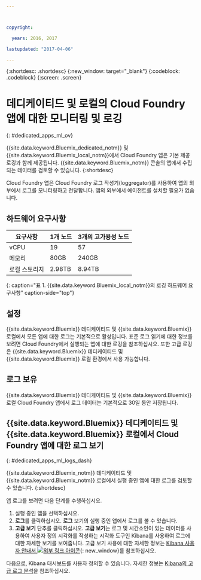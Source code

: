 ```yaml
---



copyright:

  years: 2016, 2017

lastupdated: "2017-04-06"

---
```


{:shortdesc: .shortdesc}
{:new_window: target="_blank"}
{:codeblock: .codeblock}
{:screen: .screen}

<!-- audience blue staging only begin -->

# 데디케이티드 및 로컬의 Cloud Foundry 앱에 대한 모니터링 및 로깅
{: #dedicated_apps_ml_ov}


{{site.data.keyword.Bluemix_dedicated_notm}} 및 {{site.data.keyword.Bluemix_local_notm}}에서 Cloud Foundry 앱은 기본 제공 로깅과 함께 제공됩니다. {{site.data.keyword.Bluemix_notm}} 콘솔의 앱에서 수집되는 데이터를 검토할 수 있습니다.
{:shortdesc}

Cloud Foundry 앱은 Cloud Foundry 로그 작성기(loggregator)를 사용하여 앱의 외부에서 로그를 모니터링하고 전달합니다. 앱의 외부에서 에이전트를 설치할 필요가 없습니다. 

## 하드웨어 요구사항


| **요구사항** |    **1개 노드**     | **3개의 고가용성 노드** |
|-----------------|-------------------|-------------------|
vCPU | 19 | 57 |
메모리 | 80GB | 240GB |
로컬 스토리지 | 2.98TB | 8.94TB |
{: caption="표 1. {{site.data.keyword.Bluemix_local_notm}}의 로깅 하드웨어 요구사항" caption-side="top"}

## 설정

{{site.data.keyword.Bluemix}} 데디케이티드 및 {{site.data.keyword.Bluemix}} 로컬에서 모든 앱에 대한 로그는 기본적으로 활성입니다. 표준 로그 읽기에 대한 정보를 보려면 Cloud Foundry에서 실행되는 앱에 대한 로깅을 참조하십시오. 또한 고급 로깅은 {{site.data.keyword.Bluemix}} 데디케이티드 및 {{site.data.keyword.Bluemix}} 로컬 환경에서 사용 가능합니다.

## 로그 보유

{{site.data.keyword.Bluemix}} 데디케이티드 및 {{site.data.keyword.Bluemix}} 로컬 Cloud Foundry 앱에서 로그 데이터는 기본적으로 30일 동안 저장됩니다.

## {{site.data.keyword.Bluemix}} 데디케이티드 및 {{site.data.keyword.Bluemix}} 로컬에서 Cloud Foundry 앱에 대한 로그 보기
{: #dedicated_apps_ml_logs_dash}

{{site.data.keyword.Bluemix_notm}} 데디케이티드 및 {{site.data.keyword.Bluemix_notm}} 로컬에서 실행 중인 앱에 대한 로그를 검토할 수 있습니다.
{:shortdesc}

앱 로그를 보려면 다음 단계를 수행하십시오.
1. 실행 중인 앱을 선택하십시오. 
2. **로그**를 클릭하십시오. **로그** 보기의 실행 중인 앱에서 로그를 볼 수 있습니다. 
4. **고급 보기** 단추를 클릭하십시오. **고급 보기**는 로그 및 시간소인이 있는 데이터를 사용하여 사용자 정의 시각화를 작성하는 시각화 도구인 Kibana를 사용하여 로그에 대한 자세한 보기를 보여줍니다. 고급 보기 사용에 대한 자세한 정보는 [Kibana 사용자 안내서 ![외부 링크 아이콘](../../../icons/launch-glyph.svg "외부 링크 아이콘")](https://www.elastic.co/guide/en/kibana/4.1/index.html){: new_window}를 참조하십시오.

다음으로, Kibana 대시보드를 사용자 정의할 수 있습니다. 자세한 정보는 [Kibana의 고급 로그 분석](../kibana4/analyzing_logs_Kibana.html#analyzing_logs_Kibana)을 참조하십시오.

<!-- audience blue staging only end comment -->

